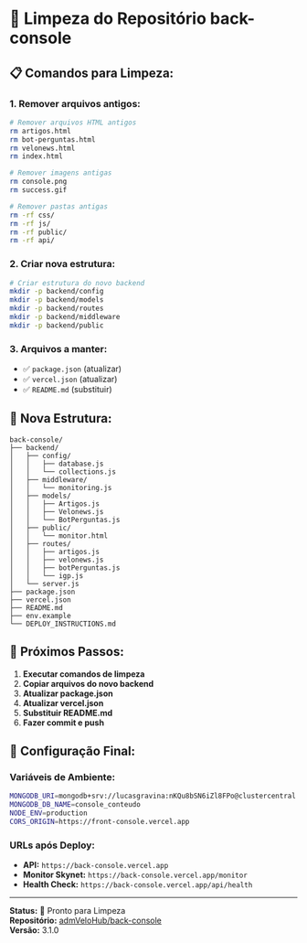 # 🧹 Limpeza do Repositório back-console

## 📋 **Comandos para Limpeza:**

### **1. Remover arquivos antigos:**
```bash
# Remover arquivos HTML antigos
rm artigos.html
rm bot-perguntas.html
rm velonews.html
rm index.html

# Remover imagens antigas
rm console.png
rm success.gif

# Remover pastas antigas
rm -rf css/
rm -rf js/
rm -rf public/
rm -rf api/
```

### **2. Criar nova estrutura:**
```bash
# Criar estrutura do novo backend
mkdir -p backend/config
mkdir -p backend/models
mkdir -p backend/routes
mkdir -p backend/middleware
mkdir -p backend/public
```

### **3. Arquivos a manter:**
- ✅ `package.json` (atualizar)
- ✅ `vercel.json` (atualizar)
- ✅ `README.md` (substituir)

## 🚀 **Nova Estrutura:**

```
back-console/
├── backend/
│   ├── config/
│   │   ├── database.js
│   │   └── collections.js
│   ├── middleware/
│   │   └── monitoring.js
│   ├── models/
│   │   ├── Artigos.js
│   │   ├── Velonews.js
│   │   └── BotPerguntas.js
│   ├── public/
│   │   └── monitor.html
│   ├── routes/
│   │   ├── artigos.js
│   │   ├── velonews.js
│   │   ├── botPerguntas.js
│   │   └── igp.js
│   └── server.js
├── package.json
├── vercel.json
├── README.md
├── env.example
└── DEPLOY_INSTRUCTIONS.md
```

## 📝 **Próximos Passos:**

1. **Executar comandos de limpeza**
2. **Copiar arquivos do novo backend**
3. **Atualizar package.json**
4. **Atualizar vercel.json**
5. **Substituir README.md**
6. **Fazer commit e push**

## 🔧 **Configuração Final:**

### **Variáveis de Ambiente:**
```bash
MONGODB_URI=mongodb+srv://lucasgravina:nKQu8bSN6iZl8FPo@clustercentral.quqgq6x.mongodb.net/velohub?retryWrites=true&w=majority&appName=ClusterCentral
MONGODB_DB_NAME=console_conteudo
NODE_ENV=production
CORS_ORIGIN=https://front-console.vercel.app
```

### **URLs após Deploy:**
- **API:** `https://back-console.vercel.app`
- **Monitor Skynet:** `https://back-console.vercel.app/monitor`
- **Health Check:** `https://back-console.vercel.app/api/health`

---

**Status:** 🧹 Pronto para Limpeza  
**Repositório:** [admVeloHub/back-console](https://github.com/admVeloHub/back-console)  
**Versão:** 3.1.0
